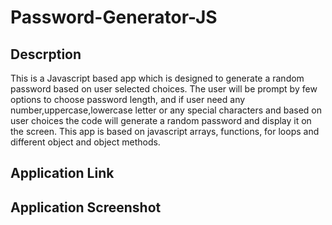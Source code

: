 # Password-Generator-JS

## Descrption
This is a Javascript based app which is designed to generate a random password based on user selected choices. The user will be prompt by few options to choose password length, and if user need any number,uppercase,lowercase letter or any special characters and based on user choices the code will generate a random password and display it on the screen. This app is based on javascript arrays, functions, for loops and different object and object methods.

## Application Link


## Application Screenshot

